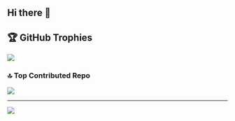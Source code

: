 ## Hi there 👋
## 🏆 GitHub Trophies
![](https://github-profile-trophy.vercel.app/?username=Knightshrestha&theme=radical&no-frame=false&no-bg=false&margin-w=4)

### 🔝 Top Contributed Repo
![](https://github-contributor-stats.vercel.app/api?username=Knightshrestha&limit=5&theme=dark&combine_all_yearly_contributions=true)

---
[![](https://visitcount.itsvg.in/api?id=Knightshrestha&icon=0&color=0)](https://visitcount.itsvg.in)
